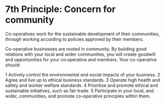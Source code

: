 # 7th Principle: Concern for community

Co-operatives work for the sustainable development of their communities, through working according to policies approved by their members.

Co-operative businesses are rooted in community. By building good relations with your local and wider communities, you will create goodwill and opportunities for your co‑operative and members.
Your co-operative should:

1 Actively control the environmental and social impacts of your business.
2 Agree and live up to ethical business standards.
3 Operate high health and safety and worker welfare standards.
4 Prioritise and promote ethical and sustainable initiatives, such as fair trade.
5 Participate in your local, and wider, communities, and promote co-operative principles within them.